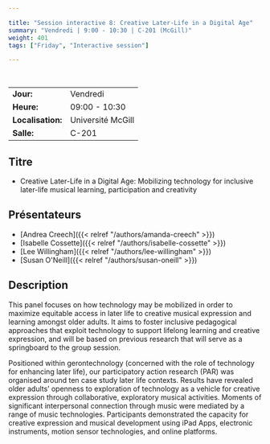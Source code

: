```yaml
---

title: "Session interactive 8: Creative Later-Life in a Digital Age"
summary: "Vendredi | 9:00 - 10:30 | C-201 (McGill)"
weight: 401
tags: ["Friday", "Interactive session"]

---
```


<br>

| | |
| - | - |
| **Jour:** | Vendredi |
| **Heure:** | 09:00 - 10:30 |
| **Localisation:** | Université McGill |
| **Salle:** | C-201 |

## Titre

- Creative Later-Life in a Digital Age: Mobilizing technology for inclusive later-life musical learning, participation and creativity

## Présentateurs

- [Andrea Creech]({{< relref "/authors/amanda-creech" >}})
- [Isabelle Cossette]({{< relref "/authors/isabelle-cossette" >}})
- [Lee Willingham]({{< relref "/authors/lee-willingham" >}})
- [Susan O'Neill]({{< relref "/authors/susan-oneill" >}})

## Description

This panel focuses on how technology may be mobilized in order to maximize equitable access in later life to creative musical expression and learning amongst older adults. It aims to foster inclusive pedagogical approaches that exploit technology to support lifelong learning and creative expression, and will be based on previous research that will serve as a springboard to the group session.

Positioned within gerontechnology (concerned with the role of technology for enhancing later life), our participatory action research (PAR) was organised around ten case study later life contexts. Results have revealed older adults’ openness to exploration of technology as a vehicle for creative expression through collaborative, exploratory musical activities. Moments of significant interpersonal connection through music were mediated by a range of music technologies. Participants demonstrated the capacity for creative expression and musical development using iPad Apps, electronic instruments, motion sensor technologies, and online platforms.
